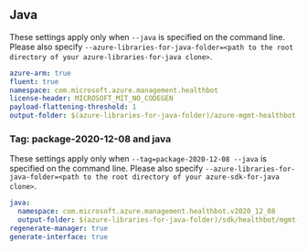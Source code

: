 ## Java

These settings apply only when `--java` is specified on the command line.
Please also specify `--azure-libraries-for-java-folder=<path to the root directory of your azure-libraries-for-java clone>`.

``` yaml $(java)
azure-arm: true
fluent: true
namespace: com.microsoft.azure.management.healthbot
license-header: MICROSOFT_MIT_NO_CODEGEN
payload-flattening-threshold: 1
output-folder: $(azure-libraries-for-java-folder)/azure-mgmt-healthbot
```

### Tag: package-2020-12-08 and java

These settings apply only when `--tag=package-2020-12-08 --java` is specified on the command line.
Please also specify `--azure-libraries-for-java-folder=<path to the root directory of your azure-sdk-for-java clone>`.

``` yaml $(tag) == 'package-2020-06-01' && $(java) && $(multiapi)
java:
  namespace: com.microsoft.azure.management.healthbot.v2020_12_08
  output-folder: $(azure-libraries-for-java-folder)/sdk/healthbot/mgmt-v2020_12_08
regenerate-manager: true
generate-interface: true
```